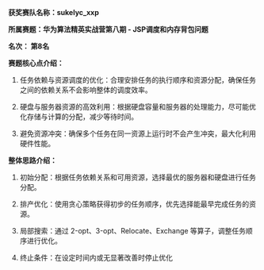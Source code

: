 **获奖赛队名称：sukelyc_xxp**

**所属赛题：华为算法精英实战营第八期 - JSP调度和内存背包问题**

**名次： 第8名** 

**赛题核心点介绍：**

1.  任务依赖与资源调度的优化：合理安排任务的执行顺序和资源分配，确保任务之间的依赖关系不会影响整体的调度效率。

2.  硬盘与服务器资源的高效利用：根据硬盘容量和服务器的处理能力，尽可能优化存储与计算的分配，减少等待时间。

3.  避免资源冲突：确保多个任务在同一资源上运行时不会产生冲突，最大化利用硬件性能。

**整体思路介绍：**

1.  初始分配：根据任务依赖关系和可用资源，选择最优的服务器和硬盘进行任务分配。

2.  排产优化：使用贪心策略获得初步的任务顺序，优先选择能最早完成任务的资源。

3.  局部搜索：通过 2-opt、3-opt、Relocate、Exchange
    等算子，调整任务顺序进行优化。

4.  终止条件：在设定时间内或无显著改善时停止优化
